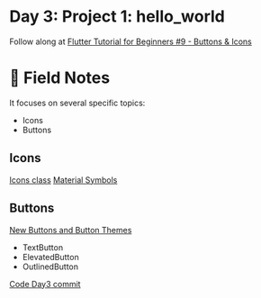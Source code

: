 # Day 3: Project 1: hello_world

Follow along at [Flutter Tutorial for Beginners #9 - Buttons & Icons][1]

# 📒 Field Notes
It focuses on several specific topics:
- Icons
- Buttons

## Icons
[Icons class][2]
[Material Symbols][3]

## Buttons
[New Buttons and Button Themes][4]
- TextButton
- ElevatedButton
- OutlinedButton

[Code Day3 commit][5]

[1]: https://www.youtube.com/watch?v=ABmqtI7ec7E&list=PL4cUxeGkcC9jLYyp2Aoh6hcWuxFDX6PBJ&index=9
[2]: https://api.flutter.dev/flutter/material/Icons-class.html?gclid=Cj0KCQjwqP2pBhDMARIsAJQ0CzoRcng5embWKrzFx9orf4Zn0hAfTvwZXpNStDfWSjnVJ4OIbBAE7PAaAr0kEALw_wcB&gclsrc=aw.ds
[3]: https://fonts.google.com/icons
[4]: https://docs.flutter.dev/release/breaking-changes/buttons
[5]: https://github.com/VisionAce/BeginnerFlutter/commit/db4531a9a3ae9956788b96c8fed9b7caed46d236
